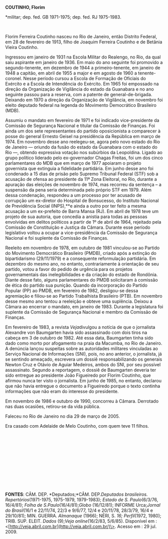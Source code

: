 **COUTINHO, Florim**

\*militar; dep. fed. GB 1971-1975; dep. fed. RJ 1975-1983.

 

Florim Ferreira Coutinho nasceu no Rio de Janeiro, então Distrito
Federal, em 28 de fevereiro de 1913, filho de Joaquim Ferreira Coutinho
e de Betânia Vieira Coutinho.

Ingressou em janeiro de 1931 na Escola Militar do Realengo, no Rio, da
qual saiu aspirante em janeiro de 1936. Em maio do ano seguinte foi
promovido a segundo-tenente, em dezembro de 1944 a primeiro-tenente, em
janeiro de 1948 a capitão, em abril de 1955 a major e em agosto de 1960
a tenente-coronel. Nesse período cursou a Escola de Formação de Oficiais
do Exército e a Escola de Intendência do Exército. Em 1965 foi empossado
na direção da Organização de Vigilância do estado da Guanabara e no ano
seguinte passou para a reserva, com a patente de general-de-brigada.
Deixando em 1970 a direção da Organização de Vigilância, em novembro foi
eleito deputado federal na legenda do Movimento Democrático Brasileiro
(MDB).

Assumiu o mandato em fevereiro de 1971 e foi indicado vice-presidente da
Comissão de Segurança Nacional e titular da Comissão de Finanças. Foi
ainda um dos sete representantes do partido oposicionista a comparecer à
posse do general Ernesto Geisel na presidência da República em março de
1974. Em novembro desse ano reelegeu-se, agora pelo novo estado do Rio
de Janeiro — oriundo da fusão do estado da Guanabara com o estado do Rio
—, obtendo expressiva votação nos subúrbios da Leopoldina. Ligado ao
grupo político liderado pelo ex-governador Chagas Freitas, foi um dos
cinco parlamentares do MDB que em março de 1977 apoiaram o projeto
governista que extinguia a fidelidade partidária. Em junho desse ano foi
condenado a 15 dias de prisão pelo Supremo Tribunal Federal (STF) sob a
acusação de ofensa ao presidente da 11ª Zona Eleitoral, no Rio, durante
a apuração das eleições de novembro de 1974, mas recorreu da sentença –
a suspensão da pena seria determinada pelo próprio STF em 1979. Além
dessa condenação, respondeu a um processo por ter acusado de corrupção
um ex-diretor do Hospital de Bonsucesso, do Instituto Nacional de
Previdência Social (INPS),**e ainda a outro por ter feito a mesma
acusação a um ex-prefeito de Barra Mansa (RJ). Em abril de 1978 teve um
projeto de sua autoria, que concedia a anistia para todas as pessoas
envolvidas em delitos políticos a partir de 1º de abril de 1964,
rejeitado pela Comissão de Constituição e Justiça da Câmara. Durante
esse período legislativo voltou a ocupar a vice-presidência da Comissão
de Segurança Nacional e foi suplente da Comissão de Finanças.

Reeleito em novembro de 1978, em outubro de 1981 vinculou-se ao Partido
do Movimento Democrático Brasileiro (PMDB), criado após a extinção do
bipartidarismo (29/11/1979) e a consequente reformulação partidária. Em
dezembro do mesmo ano, no entanto, contrariamente à orientação de seu
partido, votou a favor do pedido de urgência para os projetos
governamentais das inelegibilidades e da criação do estado de Rondônia.
Diante desse fato, alguns parlamentares do PMDB solicitaram à comissão
de ética do partido sua punição. Quando da incorporação do Partido
Popular (PP) ao PMDB, em fevereiro de 1982, desligou-se dessa agremiação
e filiou-se ao Partido Trabalhista Brasileiro (PTB). Em novembro desse
mesmo ano tentou a reeleição e obteve uma suplência. Deixou a Câmara ao
encerrar o mandato, em janeiro de 1983. Durante a legislatura foi
suplente da Comissão de Segurança Nacional e membro da Comissão de
Finanças.

Em fevereiro de 1983, a revista *Veja*divulgou a notícia de que o
jornalista Alexandre von Baumgarten havia sido assassinado com dois
tiros na cabeça em 3 de outubro de 1982. Até essa data, Baumgarten tinha
sido dado como morto por afogamento na praia da Macumba, no Rio de
Janeiro. A denúncia lançou suspeitas sobre as autoridades militares
vinculadas ao Serviço Nacional de Informações (SNI), pois, no ano
anterior, o jornalista, já se sentindo ameaçado, escrevera um dossiê
responsabilizando os generais Newton Cruz e Otávio de Aguiar Medeiros,
ambos do SNI, por seu possível assassinato. Segundo a reportagem, o
dossiê de Baumgarten deveria ter sido entregue ao presidente João
Figueiredo por Florim Coutinho, que afirmou nunca ter visto o
jornalista. Em junho de 1985, no entanto, declarou que não havia
entregue o documento a Figueiredo porque o texto continha informações
que não eram do interesse do presidente.

Em novembro de 1986 e outubro de 1990, concorreu à Câmara. Derrotado nas
duas ocasiões, retirou-se da vida pública.

Faleceu no Rio de Janeiro no dia 29 de março de 2005.

Era casado com Adelaide de Melo Coutinho, com quem teve 11 filhos.

 

 

 

 

 

 

**FONTES**: CÂM. DEP. *Deputados;*CÂM. DEP.*Deputados brasileiros.
Repertórios*(1971-1975, 1975-1979, 1979-1983); *Estado de S.
Paulo*(6/3/76, 16/4/81); *Folha de S.Paulo*(16/4/81);*Globo* (16/12/81);
INFORME Urca;*Jornal do Brasil*(16/1 e 22/11/74, 22/3 e 9/6/77, 12/4 e
20/11/78, 28/3/79, 16/4 e 29/10/81); MIN. GUERRA. *Almanaque* (1966);
NÉRI, S. *16; Perfil*(1972, 1980); TRIB. SUP. ELEIT. *Dados* (9);*Veja
online*(16/2/83, 5/6/85). Disponível em :
\<[http://veja.abril.com.br](http://veja.abril.com.br/)\>. Acesso em :
29 jul. 2009.

 
